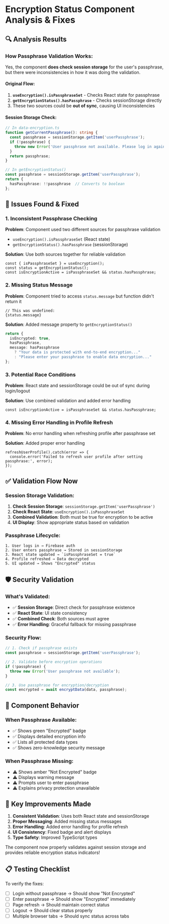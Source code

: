 # Encryption Status Component Analysis & Fixes

## 🔍 **Analysis Results**

### **How Passphrase Validation Works:**

Yes, the component **does check session storage** for the user's passphrase, but there were inconsistencies in how it was doing the validation.

#### **Original Flow:**
1. **`useEncryption().isPassphraseSet`** - Checks React state for passphrase
2. **`getEncryptionStatus().hasPassphrase`** - Checks sessionStorage directly
3. These two sources could be **out of sync**, causing UI inconsistencies

#### **Session Storage Check:**
```typescript
// In data-encryption.ts
function getCurrentPassphrase(): string {
  const passphrase = sessionStorage.getItem('userPassphrase');
  if (!passphrase) {
    throw new Error('User passphrase not available. Please log in again.');
  }
  return passphrase;
}

// In getEncryptionStatus()
const passphrase = sessionStorage.getItem('userPassphrase');
return {
  hasPassphrase: !!passphrase  // Converts to boolean
};
```

## 🐛 **Issues Found & Fixed**

### **1. Inconsistent Passphrase Checking**
**Problem**: Component used two different sources for passphrase validation
- `useEncryption().isPassphraseSet` (React state)
- `getEncryptionStatus().hasPassphrase` (sessionStorage)

**Solution**: Use both sources together for reliable validation
```tsx
const { isPassphraseSet } = useEncryption();
const status = getEncryptionStatus();
const isEncryptionActive = isPassphraseSet && status.hasPassphrase;
```

### **2. Missing Status Message**
**Problem**: Component tried to access `status.message` but function didn't return it
```tsx
// This was undefined:
{status.message}
```

**Solution**: Added message property to `getEncryptionStatus()`
```typescript
return {
  isEncrypted: true,
  hasPassphrase,
  message: hasPassphrase 
    ? "Your data is protected with end-to-end encryption..."
    : "Please enter your passphrase to enable data encryption..."
};
```

### **3. Potential Race Conditions**
**Problem**: React state and sessionStorage could be out of sync during login/logout

**Solution**: Use combined validation and added error handling
```tsx
const isEncryptionActive = isPassphraseSet && status.hasPassphrase;
```

### **4. Missing Error Handling in Profile Refresh**
**Problem**: No error handling when refreshing profile after passphrase set

**Solution**: Added proper error handling
```tsx
refreshUserProfile().catch(error => {
  console.error('Failed to refresh user profile after setting passphrase:', error);
});
```

## ✅ **Validation Flow Now**

### **Session Storage Validation:**
1. **Check Session Storage**: `sessionStorage.getItem('userPassphrase')`
2. **Check React State**: `useEncryption().isPassphraseSet`
3. **Combined Validation**: Both must be true for encryption to be active
4. **UI Display**: Show appropriate status based on validation

### **Passphrase Lifecycle:**
```
1. User logs in → Firebase auth
2. User enters passphrase → Stored in sessionStorage
3. React state updated → `isPassphraseSet = true`
4. Profile refreshed → Data decrypted
5. UI updated → Shows "Encrypted" status
```

## 🛡️ **Security Validation**

### **What's Validated:**
- ✅ **Session Storage**: Direct check for passphrase existence
- ✅ **React State**: UI state consistency
- ✅ **Combined Check**: Both sources must agree
- ✅ **Error Handling**: Graceful fallback for missing passphrase

### **Security Flow:**
```typescript
// 1. Check if passphrase exists
const passphrase = sessionStorage.getItem('userPassphrase');

// 2. Validate before encryption operations
if (!passphrase) {
  throw new Error('User passphrase not available');
}

// 3. Use passphrase for encryption/decryption
const encrypted = await encryptData(data, passphrase);
```

## 🎯 **Component Behavior**

### **When Passphrase Available:**
- ✅ Shows green "Encrypted" badge
- ✅ Displays detailed encryption info
- ✅ Lists all protected data types
- ✅ Shows zero-knowledge security message

### **When Passphrase Missing:**
- ⚠️ Shows amber "Not Encrypted" badge
- ⚠️ Displays warning message
- ⚠️ Prompts user to enter passphrase
- ⚠️ Explains privacy protection unavailable

## 🔧 **Key Improvements Made**

1. **Consistent Validation**: Uses both React state and sessionStorage
2. **Proper Messaging**: Added missing status messages
3. **Error Handling**: Added error handling for profile refresh
4. **UI Consistency**: Fixed badge and alert displays
5. **Type Safety**: Improved TypeScript types

The component now properly validates against session storage and provides reliable encryption status indicators!

## 📋 **Testing Checklist**

To verify the fixes:
- [ ] Login without passphrase → Should show "Not Encrypted"
- [ ] Enter passphrase → Should show "Encrypted" immediately
- [ ] Page refresh → Should maintain correct status
- [ ] Logout → Should clear status properly
- [ ] Multiple browser tabs → Should sync status across tabs
